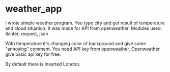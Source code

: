 # weather_app
I wrote simple weather program. You type city and get result of temperature and cloud situation. It was made for API from openweather. 
Modules used: tkinter, request, json

With temperature it's changing color of background and give some "annoying" comment. You need API key from openweather. 
Openweather give basic api key for free.

By default there is inserted London.
